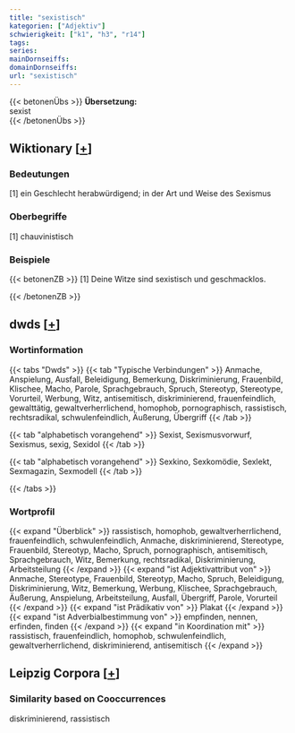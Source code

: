 ```yaml
---
title: "sexistisch"
kategorien: ["Adjektiv"]
schwierigkeit: ["k1", "h3", "r14"]
tags:
series:
mainDornseiffs:
domainDornseiffs:
url: "sexistisch"
---
```


{{< betonenÜbs >}}
**Übersetzung:**  
sexist  
{{< /betonenÜbs >}}

## Wiktionary [[+](https://de.wiktionary.org/wiki/sexistisch)]

### Bedeutungen
[1] ein Geschlecht herabwürdigend; in der Art und Weise des Sexismus  

### Oberbegriffe
[1] chauvinistisch  

### Beispiele
{{< betonenZB >}}
[1] Deine Witze sind sexistisch und geschmacklos.  

{{< /betonenZB >}}


## dwds [[+](https://www.dwds.de/wb/sexistisch)]

### Wortinformation
{{< tabs "Dwds" >}}
{{< tab "Typische Verbindungen" >}}
Anmache, Anspielung, Ausfall, Beleidigung, Bemerkung, Diskriminierung, Frauenbild, Klischee, Macho, Parole, Sprachgebrauch, Spruch, Stereotyp, Stereotype, Vorurteil, Werbung, Witz, antisemitisch, diskriminierend, frauenfeindlich, gewalttätig, gewaltverherrlichend, homophob, pornographisch, rassistisch, rechtsradikal, schwulenfeindlich, Äußerung, Übergriff
{{< /tab >}}

{{< tab "alphabetisch vorangehend" >}}
Sexist, Sexismusvorwurf, Sexismus, sexig, Sexidol
{{< /tab >}}

{{< tab "alphabetisch vorangehend" >}}
Sexkino, Sexkomödie, Sexlekt, Sexmagazin, Sexmodell
{{< /tab >}}

{{< /tabs >}}

### Wortprofil
{{< expand "Überblick" >}} rassistisch, homophob, gewaltverherrlichend, frauenfeindlich, schwulenfeindlich, Anmache, diskriminierend, Stereotype, Frauenbild, Stereotyp, Macho, Spruch, pornographisch, antisemitisch, Sprachgebrauch, Witz, Bemerkung, rechtsradikal, Diskriminierung, Arbeitsteilung {{< /expand >}}
{{< expand "ist Adjektivattribut von" >}} Anmache, Stereotype, Frauenbild, Stereotyp, Macho, Spruch, Beleidigung, Diskriminierung, Witz, Bemerkung, Werbung, Klischee, Sprachgebrauch, Äußerung, Anspielung, Arbeitsteilung, Ausfall, Übergriff, Parole, Vorurteil {{< /expand >}}
{{< expand "ist Prädikativ von" >}} Plakat {{< /expand >}}
{{< expand "ist Adverbialbestimmung von" >}} empfinden, nennen, erfinden, finden {{< /expand >}}
{{< expand "in Koordination mit" >}} rassistisch, frauenfeindlich, homophob, schwulenfeindlich, gewaltverherrlichend, diskriminierend, antisemitisch {{< /expand >}}

## Leipzig Corpora [[+](https://corpora.uni-leipzig.de/en/res?word=sexistisch&corpusId=deu_newscrawl-public_2018)]


### Similarity based on Cooccurrences
diskriminierend, rassistisch


